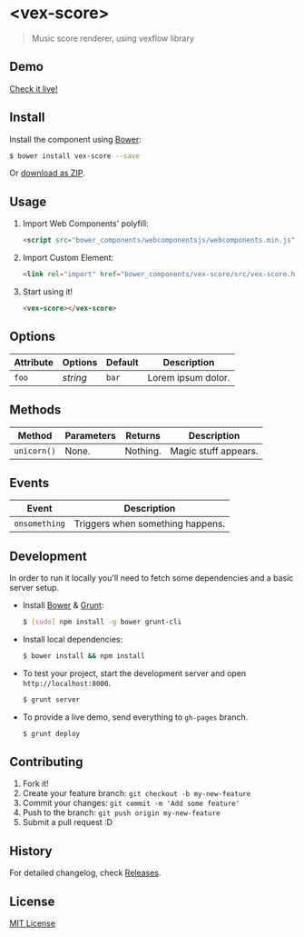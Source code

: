 # &lt;vex-score&gt;

> Music score renderer, using vexflow library

## Demo

[Check it live!](http://sambaker.github.io/vex-score)

## Install

Install the component using [Bower](http://bower.io/):

```sh
$ bower install vex-score --save
```

Or [download as ZIP](https://github.com/sambaker/vex-score/archive/master.zip).

## Usage

1. Import Web Components' polyfill:

    ```html
    <script src="bower_components/webcomponentsjs/webcomponents.min.js"></script>
    ```

2. Import Custom Element:

    ```html
    <link rel="import" href="bower_components/vex-score/src/vex-score.html">
    ```

3. Start using it!

    ```html
    <vex-score></vex-score>
    ```

## Options

Attribute     | Options     | Default      | Description
---           | ---         | ---          | ---
`foo`         | *string*    | `bar`        | Lorem ipsum dolor.

## Methods

Method        | Parameters   | Returns     | Description
---           | ---          | ---         | ---
`unicorn()`   | None.        | Nothing.    | Magic stuff appears.

## Events

Event         | Description
---           | ---
`onsomething` | Triggers when something happens.

## Development

In order to run it locally you'll need to fetch some dependencies and a basic server setup.

* Install [Bower](http://bower.io/) & [Grunt](http://gruntjs.com/):

    ```sh
    $ [sudo] npm install -g bower grunt-cli
    ```

* Install local dependencies:

    ```sh
    $ bower install && npm install
    ```

* To test your project, start the development server and open `http://localhost:8000`.

    ```sh
    $ grunt server
    ```

* To provide a live demo, send everything to `gh-pages` branch.

    ```sh
    $ grunt deploy
    ```

## Contributing

1. Fork it!
2. Create your feature branch: `git checkout -b my-new-feature`
3. Commit your changes: `git commit -m 'Add some feature'`
4. Push to the branch: `git push origin my-new-feature`
5. Submit a pull request :D

## History

For detailed changelog, check [Releases](https://github.com/sambaker/vex-score/releases).

## License

[MIT License](http://opensource.org/licenses/MIT)
